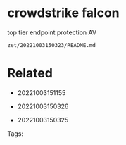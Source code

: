 # crowdstrike falcon
top tier endpoint protection AV

` zet/20221003150323/README.md `

# Related

- 20221003151155

- 20221003150326

- 20221003150325


Tags:

    
